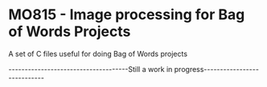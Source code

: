 # MO815 - Image processing for Bag of Words Projects
A set of C files useful for doing Bag of Words projects 

-------------------------------------Still a work in progress----------------------------
